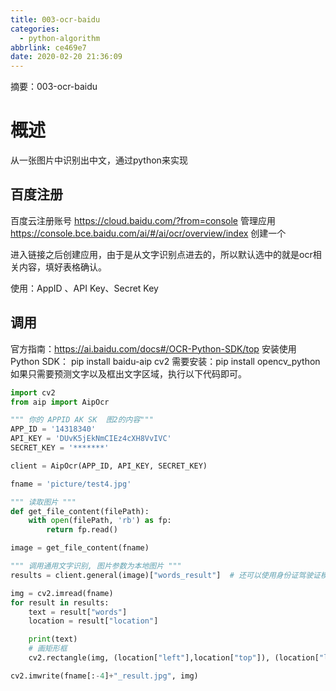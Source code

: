 ```yaml
---
title: 003-ocr-baidu
categories:
  - python-algorithm
abbrlink: ce469e7
date: 2020-02-20 21:36:09
---
```


摘要：003-ocr-baidu
<!-- more -->

# 概述
从一张图片中识别出中文，通过python来实现

## 百度注册
百度云注册账号 https://cloud.baidu.com/?from=console
管理应用 https://console.bce.baidu.com/ai/#/ai/ocr/overview/index 创建一个

进入链接之后创建应用，由于是从文字识别点进去的，所以默认选中的就是ocr相关内容，填好表格确认。

使用：AppID 、API Key、Secret Key

## 调用
官方指南：https://ai.baidu.com/docs#/OCR-Python-SDK/top
安装使用Python SDK： pip install baidu-aip
cv2 需要安装：pip install opencv_python
如果只需要预测文字以及框出文字区域，执行以下代码即可。

```python
import cv2
from aip import AipOcr

""" 你的 APPID AK SK  图2的内容"""
APP_ID = '14318340'
API_KEY = 'DUvK5jEkNmCIEz4cXH8VvIVC'
SECRET_KEY = '*******'

client = AipOcr(APP_ID, API_KEY, SECRET_KEY)

fname = 'picture/test4.jpg'

""" 读取图片 """
def get_file_content(filePath):
    with open(filePath, 'rb') as fp:
        return fp.read()

image = get_file_content(fname)

""" 调用通用文字识别, 图片参数为本地图片 """
results = client.general(image)["words_result"]  # 还可以使用身份证驾驶证模板，直接得到字典对应所需字段

img = cv2.imread(fname)
for result in results:
    text = result["words"]
    location = result["location"]

    print(text)
    # 画矩形框
    cv2.rectangle(img, (location["left"],location["top"]), (location["left"]+location["width"],location["top"]+location["height"]), (0,255,0), 2)

cv2.imwrite(fname[:-4]+"_result.jpg", img)
```
